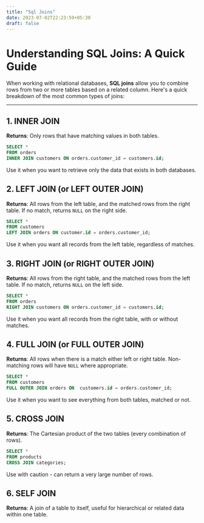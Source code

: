 ```yaml
---
title: "Sql Joins"
date: 2023-07-02T22:23:59+05:30
draft: false
---
```


# Understanding SQL Joins: A Quick Guide

When working with relational databases, **SQL joins** allow you to combine rows from two or more tables based on a related column. Here's a quick breakdown of the most common types of joins:

---

## 1. INNER JOIN

**Returns**: Only rows that have matching values in both tables.

```sql
SELECT *
FROM orders
INNER JOIN customers ON orders.customer_id = customers.id;
```
Use it when you want to retrieve only the data that exists in both databases.

## 2. LEFT JOIN (or LEFT OUTER JOIN)

**Returns**: All rows from the left table, and the matched rows from the right table. If no match, returns `NULL` on the right side.

```sql
SELECT *
FROM customers
LEFT JOIN orders ON customer.id = orders.customer_id;
```
Use it when you want all records from the left table, regardless of matches.

## 3. RIGHT JOIN (or RIGHT OUTER JOIN)
**Returns**: All rows from the right table, and the matched rows from the left table. If no match, returns `NULL` on the left side.

```sql
SELECT *
FROM orders
RIGHT JOIN customers ON orders.customer_id = customers.id;
```
Use it when you want all records from the right table, with or without matches.

## 4. FULL JOIN (or FULL OUTER JOIN)
**Returns**: All rows when there is a match either left or right table. Non-matching rows will have `NULL` where appropriate.

```sql
SELECT *
FROM customers
FULL OUTER JOIN orders ON  customers.id = orders.customer_id;
```
Use it when you want to see everything from both tables, matched or not.

## 5. CROSS JOIN
**Returns**: The Cartesian product of the two tables (every combination of rows).

```sql
SELECT *
FROM products
CROSS JOIN categories;
```
Use with caution - can return a very large number of rows.

## 6. SELF JOIN
**Returns**: A join of a table to itself, useful for hierarchical or related data within one table.

```sql